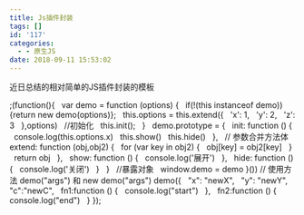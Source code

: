 ```yaml
---
title: Js插件封装
tags: []
id: '117'
categories:
  - - 原生JS
date: 2018-09-11 15:53:02
---
```


近日总结的相对简单的JS插件封装的模板  

;(function(){
    var demo  = function (options) {
        if(!(this instanceof demo)){return new demo(options)};
        this.options = this.extend({
            'x': 1,
            'y': 2,
            'z': 3
        },options)
        //初始化
        this.init();
    }
    demo.prototype = {
        init: function () {
            console.log(this.options.x)
            this.show()
            this.hide()
        },
        // 参数合并方法体
        extend: function (obj,obj2) {
            for (var key in obj2) {
                obj\[key\] = obj2\[key\]
            }
            return obj
        },
        show: function () {
            console.log('展开')
        },
        hide: function () {
            console.log('关闭')
        }
    }
    //暴露对象
    window.demo = demo
}())
// 使用方法 demo("args") 和 new demo("args")
demo({
    "x": "newX",
    "y": "newY",
    "c":"newC",
    fn1:function () {
        console.log("start")
    },
    fn2:function () {
        console.log("end")
    }
});
